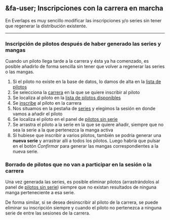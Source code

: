 ## &fa-user; Inscripciones con la carrera en marcha

En Everlaps es muy sencillo modificar las inscripciones y/o series sin tener que regenerar la distribución existente.

---

### Inscripción de pilotos después de haber generado las series y mangas

Cuando un piloto llega tarde a la carrera y ésta ya ha comenzado, es posible añadirlo de forma sencilla sin tener que volver a regenerar las series o las mangas.

1. Si el piloto no existe en la base de datos, lo damos de alta en la [lista de pilotos](../user-guide/drivers/index.html)
2. Se selecciona la [carrera](../user-guide/races/index.html) en la que se quiere inscribir al piloto
3. Se localiza al piloto en la [lista de pilotos disponibles](../user-guide/races/index.html#pilotos-disponibles)
4. Se [inscribe](../user-guide/races/index.html#inscripciones) al piloto en la carrera
5. Nos situamos en la pestaña de [series](../user-guide/races/index.html#series) y elegimos la sesión en donde vamos a añadir el piloto
6. Se localiza el piloto en el panel de [pilotos sin serie](../user-guide/races/index.html#pilotos-sin-serie)
7. Se arrastra el piloto a la serie en la que se quiere añadir, siempre que no sea la serie a la que pertenezca la manga activa
8. Si hubiese que inscribir a varios pilotos, también se podría generar una **nueva serie** y arrastrar allí a todos los pilotos. Luego habría que pulsar en el botón *Confirmar* para generar las mangas correspondientes a la nueva serie.

### Borrado de pilotos que no van a participar en la sesión o la carrera

Una vez generada las series, es posible eliminar pilotos (arrastrándolos al panel de [pilotos sin serie](../user-guide/races/index.html#pilotos-sin-serie)) siempre que no existan resultados de ninguna manga perteneciente a esa serie.

De forma similar, si se desea desinscribir al piloto de la carrera, se puede eliminar su inscripción siempre y cuando el piloto no pertenezca a ninguna serie de entre las sesiones de la carrera. 
